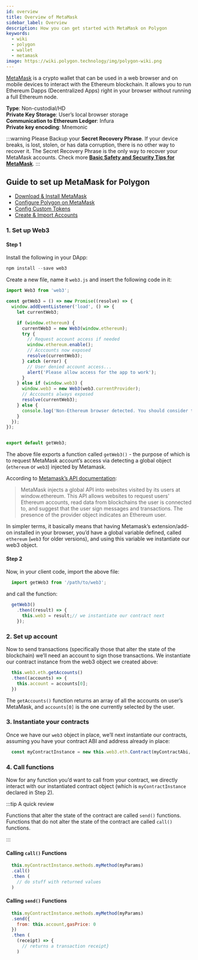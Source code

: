 ```yaml
---
id: overview
title: Overview of MetaMask
sidebar_label: Overview
description: How you can get started with MetaMask on Polygon
keywords:
  - wiki
  - polygon
  - wallet
  - metamask
image: https://wiki.polygon.technology/img/polygon-wiki.png
---
```


[MetaMask](https://metamask.io/) is a crypto wallet that can be used in a web browser and on mobile devices to interact with the Ethereum blockchain. It allows you to run Ethereum Dapps (Decentralized Apps) right in your browser without running a full Ethereum node.

**Type**: Non-custodial/HD <br/>
**Private Key Storage**: User’s local browser storage <br/>
**Communication to Ethereum Ledger**: Infura <br/>
**Private key encoding**: Mnemonic <br/>

:::warning
 Please Backup your **Secret Recovery Phrase**. If your device breaks, is lost, stolen, or has data corruption, there is no other way to recover it. The Secret Recovery Phrase is the only way to recover your MetaMask accounts. Check more **[<ins>Basic Safety and Security Tips for MetaMask</ins>](https://metamask.zendesk.com/hc/en-us/articles/360015489591-Basic-Safety-and-Security-Tips-for-MetaMask)**.
:::

## Guide to set up MetaMask for Polygon

* [Download & Install MetaMask](/develop/metamask/tutorial-metamask.md)
* [Configure Polygon on MetaMask](/develop/metamask/config-polygon-on-metamask.md)
* [Config Custom Tokens](/develop/metamask/custom-tokens.md)
* [Create & Import Accounts](/develop/metamask/multiple-accounts.md)

### 1. Set up Web3

#### Step 1

Install the following in your DApp:

  ```javascript
  npm install --save web3
  ```

Create a new file, name it `web3.js` and insert the following code in it:

  ```javascript
  import Web3 from 'web3';

  const getWeb3 = () => new Promise((resolve) => {
    window.addEventListener('load', () => {
      let currentWeb3;

      if (window.ethereum) {
        currentWeb3 = new Web3(window.ethereum);
        try {
          // Request account access if needed
          window.ethereum.enable();
          // Acccounts now exposed
          resolve(currentWeb3);
        } catch (error) {
          // User denied account access...
          alert('Please allow access for the app to work');
        }
      } else if (window.web3) {
        window.web3 = new Web3(web3.currentProvider);
        // Acccounts always exposed
        resolve(currentWeb3);
      } else {
        console.log('Non-Ethereum browser detected. You should consider trying MetaMask!');
      }
    });
  });


  export default getWeb3;
  ```

The above file exports a function called `getWeb3()` - the purpose of which is to request MetaMask account’s access via detecting a global object (`ethereum` or `web3`) injected by Metamask.

According to [Metamask’s API documentation](https://docs.metamask.io/guide/ethereum-provider.html#upcoming-provider-changes):

> MetaMask injects a global API into websites visited by its users at window.ethereum. This API allows websites to request users' Ethereum accounts, read data from blockchains the user is connected to, and suggest that the user sign messages and transactions. The presence of the provider object indicates an Ethereum user.

In simpler terms, it basically means that having Metamask’s extension/add-on installed in your browser, you’d have a global variable defined, called `ethereum` (`web3` for older versions), and using this variable we instantiate our web3 object.

#### Step 2

Now, in your client code, import the above file:

```js
  import getWeb3 from '/path/to/web3';
```

and call the function:

```js
  getWeb3()
    .then((result) => {
      this.web3 = result;// we instantiate our contract next
    });
```

### 2. Set up account

Now to send transactions (specifically those that alter the state of the blockchain) we’ll need an account to sign those transactions. We instantiate our contract instance from the web3 object we created above:

```js
  this.web3.eth.getAccounts()
  .then((accounts) => {
    this.account = accounts[0];
  })
```

The `getAccounts()` function returns an array of all the accounts on user’s MetaMask, and `accounts[0]` is the one currently selected by the user.

### 3. Instantiate your contracts

Once we have our `web3` object in place, we’ll next instantiate our contracts, assuming you have your contract ABI and address already in place:

```js
  const myContractInstance = new this.web3.eth.Contract(myContractAbi, myContractAddress)
```

### 4. Call functions

Now for any function you’d want to call from your contract, we directly interact with our instantiated contract object (which is `myContractInstance` declared in Step 2).

:::tip A quick review

Functions that alter the state of the contract are called `send()` functions. 
Functions that do not alter the state of the contract are called `call()` functions.

:::

#### Calling `call()` Functions

```js
  this.myContractInstance.methods.myMethod(myParams)
  .call()
  .then (
    // do stuff with returned values
  )
```

#### Calling `send()` Functions

```js
  this.myContractInstance.methods.myMethod(myParams)
  .send({
    from: this.account,gasPrice: 0
  })
  .then (
    (receipt) => {
      // returns a transaction receipt}
    )
```

